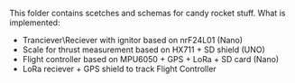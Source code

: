 This folder contains scetches and schemas for candy rocket stuff.
What is implemented:
- Tranciever\Reciever with ignitor based on nrF24L01 (Nano)
- Scale for thrust measurement based on HX711 + SD shield (UNO)
- Flight controller based on MPU6050 + GPS + LoRa + SD card (Nano)
- LoRa reciever + GPS shield to track Flight Controller
